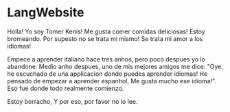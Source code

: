 # LangWebsite
Holla! Yo soy Tomer Kenis! Me gusta comer comidas deliciosas!
Estoy bromeando. Por supesto no se trata mi mismo! Se trata mi amor a los idiomas!

Empece a aprender italiano hace tres anhos, pero poco despues yo lo abandone.
Medio anho despues, uno de mis mejores amigos me dice: "Oye, he escuchado de una applicacion donde puedes aprender idiomas! He pensado de empezar a aprender espanhol, Me gusta mucho ese idioma!".
Eso fue donde todo realmente comienzo.

Estoy borracho, Y por eso, por favor no lo lee. 
